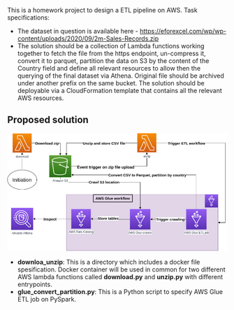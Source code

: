 This is a homework project to design a ETL pipeline on AWS. Task specifications:
- The dataset in question is available here - https://eforexcel.com/wp/wp-content/uploads/2020/09/2m-Sales-Records.zip
- The solution should be a collection of Lambda functions working together to fetch the file from the https endpoint,
un-compress it, convert it to parquet, partition the data on S3 by the content of the Country field and define all
relevant resources to allow then the querying of the final dataset via Athena. Original file should be archived under
another prefix on the same bucket. The solution should be deployable via a CloudFormation template that
contains all the relevant AWS resources.

## Proposed solution
![solution](./img/sales_etl.png)

- **downloa_unzip**: This is a directory which includes a docker file spesification. Docker container will be used in common for two different AWS lambda functions called __download.py__ and __unzip.py__ with different entrypoints.
- **glue_convert_partition.py**: This is a Python script to specify AWS Glue ETL job on PySpark.